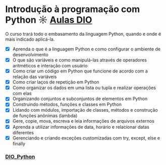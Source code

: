 # Introdução à programação com Python ☼ [Aulas DIO](https://web.digitalinnovation.one/course/introducao-a-programacao-com-python/learning/1a4f5956-fe77-4e5a-bc3a-5364e06b5c79/)

O curso trará todo o embasamento da linguagem Python, quando e onde é mais indicado aplicá-la.

- [x] Aprenda o que é a linguagem Python e como configurar o ambiente de desenvolvimento
- [x] O que são variáveis e como manipulá-las através de operadores aritméticos e interação com usuário
- [x] Como criar um código em Python que funcione de acordo com a relação das variáveis
- [x] Como criar laços de repetição em Python
- [x] Como organizar os dados em uma lista ou tupla e realizar operações com elas
- [x] Organizando conjuntos e subconjuntos de elementos em Python
- [x] Construindo métodos, funções e classes em Python
- [x] Lidando com módulos, importação de classes, métodos e construção de funções anônimas (lambda)
- [x] Gere, copie, mova, escreva e leia informações de arquivos externos
- [x] Aprenda a utilizar informações de data, horário e relacionar datas diferentes
- [x] Gerenciando e criando exceções customizadas com try, except, else e finally

### [DIO_Python](https://github.com/kakanew/DIO_Python)